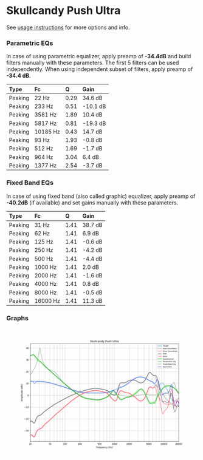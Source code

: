 # Skullcandy Push Ultra
See [usage instructions](https://github.com/jaakkopasanen/AutoEq#usage) for more options and info.

### Parametric EQs
In case of using parametric equalizer, apply preamp of **-34.4dB** and build filters manually
with these parameters. The first 5 filters can be used independently.
When using independent subset of filters, apply preamp of **-34.4 dB**.

| Type    | Fc       |    Q | Gain     |
|:--------|:---------|:-----|:---------|
| Peaking | 22 Hz    | 0.29 | 34.6 dB  |
| Peaking | 233 Hz   | 0.51 | -10.1 dB |
| Peaking | 3581 Hz  | 1.89 | 10.4 dB  |
| Peaking | 5817 Hz  | 0.81 | -19.3 dB |
| Peaking | 10185 Hz | 0.43 | 14.7 dB  |
| Peaking | 93 Hz    | 1.93 | -0.8 dB  |
| Peaking | 512 Hz   | 1.69 | -1.7 dB  |
| Peaking | 964 Hz   | 3.04 | 6.4 dB   |
| Peaking | 1377 Hz  | 2.54 | -3.7 dB  |

### Fixed Band EQs
In case of using fixed band (also called graphic) equalizer, apply preamp of **-40.2dB**
(if available) and set gains manually with these parameters.

| Type    | Fc       |    Q | Gain    |
|:--------|:---------|:-----|:--------|
| Peaking | 31 Hz    | 1.41 | 38.7 dB |
| Peaking | 62 Hz    | 1.41 | 6.9 dB  |
| Peaking | 125 Hz   | 1.41 | -0.6 dB |
| Peaking | 250 Hz   | 1.41 | -4.2 dB |
| Peaking | 500 Hz   | 1.41 | -4.4 dB |
| Peaking | 1000 Hz  | 1.41 | 2.0 dB  |
| Peaking | 2000 Hz  | 1.41 | -1.6 dB |
| Peaking | 4000 Hz  | 1.41 | 0.8 dB  |
| Peaking | 8000 Hz  | 1.41 | -0.5 dB |
| Peaking | 16000 Hz | 1.41 | 11.3 dB |

### Graphs
![](./Skullcandy%20Push%20Ultra.png)
